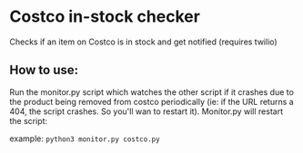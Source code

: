 # Costco in-stock checker
Checks if an item on Costco is in stock and get notified (requires twilio)

## How to use:

Run the monitor.py script which watches the other script if it crashes due to the product being removed from costco periodically (ie: if the URL returns a 404, the script crashes. So you'll wan to restart it). Monitor.py will restart the script:

example: `python3 monitor.py costco.py`

